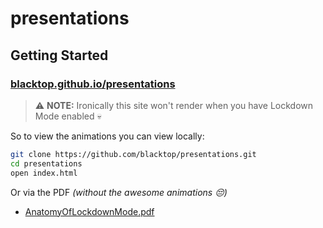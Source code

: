 # presentations

## Getting Started

### [blacktop.github.io/presentations](https://blacktop.github.io/presentations/)

> ⚠️ **NOTE:** Ironically this site won't render when you have Lockdown Mode enabled 💀  

So to view the animations you can view locally:

```bash
git clone https://github.com/blacktop/presentations.git
cd presentations
open index.html
```

Or via the PDF *(without the awesome animations 😔)*

- [AnatomyOfLockdownMode.pdf](https://github.com/blacktop/presentations/blob/main/0x41con_2023/PDF/AnatomyOfLockdownMode.pdf)